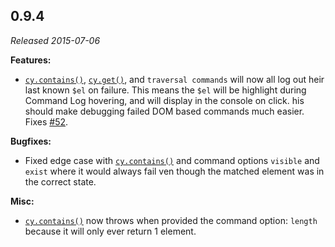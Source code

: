 ## 0.9.4

_Released 2015-07-06_

**Features:**

- [`cy.contains()`](/api/commands/contains), [`cy.get()`](/api/commands/get),
  and `traversal commands` will now all log out heir last known `$el` on
  failure. This means the `$el` will be highlight during Command Log hovering,
  and will display in the console on click. his should make debugging failed DOM
  based commands much easier. Fixes
  [#52](https://github.com/cypress-io/cypress/issues/52).

**Bugfixes:**

- Fixed edge case with [`cy.contains()`](/api/commands/contains) and command
  options `visible` and `exist` where it would always fail ven though the
  matched element was in the correct state.

**Misc:**

- [`cy.contains()`](/api/commands/contains) now throws when provided the command
  option: `length` because it will only ever return 1 element.
